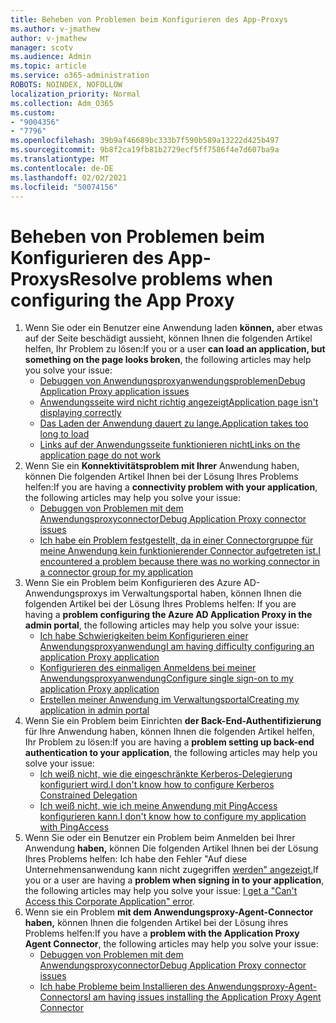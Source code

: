 ```yaml
---
title: Beheben von Problemen beim Konfigurieren des App-Proxys
ms.author: v-jmathew
author: v-jmathew
manager: scotv
ms.audience: Admin
ms.topic: article
ms.service: o365-administration
ROBOTS: NOINDEX, NOFOLLOW
localization_priority: Normal
ms.collection: Adm_O365
ms.custom:
- "9004356"
- "7796"
ms.openlocfilehash: 39b9af46689bc333b7f590b589a13222d425b497
ms.sourcegitcommit: 9b8f2ca19fb81b2729ecf5ff7586f4e7d607ba9a
ms.translationtype: MT
ms.contentlocale: de-DE
ms.lasthandoff: 02/02/2021
ms.locfileid: "50074156"
---
```

# <a name="resolve-problems-when-configuring-the-app-proxy"></a><span data-ttu-id="9bdf3-102">Beheben von Problemen beim Konfigurieren des App-Proxys</span><span class="sxs-lookup"><span data-stu-id="9bdf3-102">Resolve problems when configuring the App Proxy</span></span>

1. <span data-ttu-id="9bdf3-103">Wenn Sie oder ein Benutzer eine Anwendung laden **können,** aber etwas auf der Seite beschädigt aussieht, können Ihnen die folgenden Artikel helfen, Ihr Problem zu lösen:</span><span class="sxs-lookup"><span data-stu-id="9bdf3-103">If you or a user **can load an application, but something on the page looks broken**, the following articles may help you solve your issue:</span></span>
    - [<span data-ttu-id="9bdf3-104">Debuggen von Anwendungsproxyanwendungsproblemen</span><span class="sxs-lookup"><span data-stu-id="9bdf3-104">Debug Application Proxy application issues</span></span>](https://docs.microsoft.com/azure/active-directory/manage-apps/application-proxy-debug-apps)
    - [<span data-ttu-id="9bdf3-105">Anwendungsseite wird nicht richtig angezeigt</span><span class="sxs-lookup"><span data-stu-id="9bdf3-105">Application page isn't displaying correctly</span></span>](https://docs.microsoft.com/azure/active-directory/application-proxy-page-appearance-broken-problem)
    - [<span data-ttu-id="9bdf3-106">Das Laden der Anwendung dauert zu lange.</span><span class="sxs-lookup"><span data-stu-id="9bdf3-106">Application takes too long to load</span></span>](https://docs.microsoft.com/azure/active-directory/application-proxy-page-load-speed-problem)
    - [<span data-ttu-id="9bdf3-107">Links auf der Anwendungsseite funktionieren nicht</span><span class="sxs-lookup"><span data-stu-id="9bdf3-107">Links on the application page do not work</span></span>](https://docs.microsoft.com/azure/active-directory/application-proxy-page-links-broken-problem)
2. <span data-ttu-id="9bdf3-108">Wenn Sie ein **Konnektivitätsproblem mit Ihrer** Anwendung haben, können Die folgenden Artikel Ihnen bei der Lösung Ihres Problems helfen:</span><span class="sxs-lookup"><span data-stu-id="9bdf3-108">If you are having a **connectivity problem with your application**, the following articles may help you solve your issue:</span></span>
    - [<span data-ttu-id="9bdf3-109">Debuggen von Problemen mit dem Anwendungsproxyconnector</span><span class="sxs-lookup"><span data-stu-id="9bdf3-109">Debug Application Proxy connector issues</span></span>](https://docs.microsoft.com/azure/active-directory/manage-apps/application-proxy-debug-connectors)
    - [<span data-ttu-id="9bdf3-110">Ich habe ein Problem festgestellt, da in einer Connectorgruppe für meine Anwendung kein funktionierender Connector aufgetreten ist.</span><span class="sxs-lookup"><span data-stu-id="9bdf3-110">I encountered a problem because there was no working connector in a connector group for my application</span></span>](https://docs.microsoft.com/azure/active-directory/application-proxy-connectivity-no-working-connector)
3. <span data-ttu-id="9bdf3-111">Wenn Sie ein Problem beim Konfigurieren des Azure AD-Anwendungsproxys im Verwaltungsportal haben, können Ihnen die folgenden Artikel bei der Lösung Ihres Problems helfen: </span><span class="sxs-lookup"><span data-stu-id="9bdf3-111">If you are having a **problem configuring the Azure AD Application Proxy in the admin portal**, the following articles may help you solve your issue:</span></span>
    - [<span data-ttu-id="9bdf3-112">Ich habe Schwierigkeiten beim Konfigurieren einer Anwendungsproxyanwendung</span><span class="sxs-lookup"><span data-stu-id="9bdf3-112">I am having difficulty configuring an application Proxy application</span></span>](https://docs.microsoft.com/azure/active-directory/application-proxy-config-how-to)
    - [<span data-ttu-id="9bdf3-113">Konfigurieren des einmaligen Anmeldens bei meiner Anwendungsproxyanwendung</span><span class="sxs-lookup"><span data-stu-id="9bdf3-113">Configure single sign-on to my application Proxy application</span></span>](https://docs.microsoft.com/azure/active-directory/application-proxy-config-sso-how-to)
    - [<span data-ttu-id="9bdf3-114">Erstellen meiner Anwendung im Verwaltungsportal</span><span class="sxs-lookup"><span data-stu-id="9bdf3-114">Creating my application in admin portal</span></span>](https://docs.microsoft.com/azure/active-directory/application-proxy-config-problem)
4. <span data-ttu-id="9bdf3-115">Wenn Sie ein Problem beim Einrichten **der Back-End-Authentifizierung** für Ihre Anwendung haben, können Ihnen die folgenden Artikel helfen, Ihr Problem zu lösen:</span><span class="sxs-lookup"><span data-stu-id="9bdf3-115">If you are having a **problem setting up back-end authentication to your application**, the following articles may help you solve your issue:</span></span>
    - [<span data-ttu-id="9bdf3-116">Ich weiß nicht, wie die eingeschränkte Kerberos-Delegierung konfiguriert wird.</span><span class="sxs-lookup"><span data-stu-id="9bdf3-116">I don't know how to configure Kerberos Constrained Delegation</span></span>](https://docs.microsoft.com/azure/active-directory/application-proxy-back-end-kerberos-constrained-delegation-how-to)
    - [<span data-ttu-id="9bdf3-117">Ich weiß nicht, wie ich meine Anwendung mit PingAccess konfigurieren kann.</span><span class="sxs-lookup"><span data-stu-id="9bdf3-117">I don't know how to configure my application with PingAccess</span></span>](https://docs.microsoft.com/azure/active-directory/application-proxy-back-end-ping-access-how-to)
5. <span data-ttu-id="9bdf3-118">Wenn Sie oder ein Benutzer ein Problem beim Anmelden bei Ihrer Anwendung **haben,** können Die folgenden Artikel Ihnen bei der Lösung Ihres Problems helfen: Ich habe den Fehler "Auf diese Unternehmensanwendung kann nicht zugegriffen [werden" angezeigt.](https://docs.microsoft.com/azure/active-directory/application-proxy-sign-in-bad-gateway-timeout-error)</span><span class="sxs-lookup"><span data-stu-id="9bdf3-118">If you or a user are having a **problem when signing in to your application**, the following articles may help you solve your issue: [I get a "Can't Access this Corporate Application" error](https://docs.microsoft.com/azure/active-directory/application-proxy-sign-in-bad-gateway-timeout-error).</span></span>
6. <span data-ttu-id="9bdf3-119">Wenn sie ein Problem **mit dem Anwendungsproxy-Agent-Connector haben,** können Ihnen die folgenden Artikel bei der Lösung ihres Problems helfen:</span><span class="sxs-lookup"><span data-stu-id="9bdf3-119">If you have a **problem with the Application Proxy Agent Connector**, the following articles may help you solve your issue:</span></span>
    - [<span data-ttu-id="9bdf3-120">Debuggen von Problemen mit dem Anwendungsproxyconnector</span><span class="sxs-lookup"><span data-stu-id="9bdf3-120">Debug Application Proxy connector issues</span></span>](https://docs.microsoft.com/azure/active-directory/manage-apps/application-proxy-debug-connectors)
    - [<span data-ttu-id="9bdf3-121">Ich habe Probleme beim Installieren des Anwendungsproxy-Agent-Connectors</span><span class="sxs-lookup"><span data-stu-id="9bdf3-121">I am having issues installing the Application Proxy Agent Connector</span></span>](https://docs.microsoft.com/azure/active-directory/application-proxy-connector-installation-problem)
